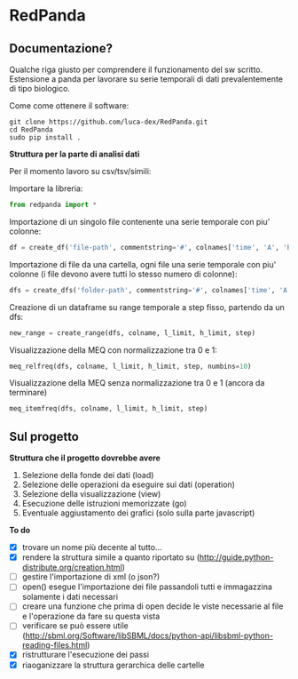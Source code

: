 RedPanda
========

Documentazione?
---------------

Qualche riga giusto per comprendere il funzionamento del sw scritto. Estensione a panda per lavorare su serie
temporali di dati prevalentemente di tipo biologico.

Come come ottenere il software:

	git clone https://github.com/luca-dex/RedPanda.git
	cd RedPanda
	sudo pip install .

**Struttura per la parte di analisi dati**


Per il momento lavoro su csv/tsv/simili:

Importare la libreria:
```python
from redpanda import *
```

Importazione di un singolo file contenente una serie temporale con piu' colonne:

```python
df = create_df('file-path', commentstring='#', colnames['time', 'A', 'B'], low_limit='', high_limit='')
```

Importazione di file da una cartella, ogni file una serie temporale 
con piu' colonne (i file devono avere tutti lo stesso numero di colonne):

```python
dfs = create_dfs('folder-path', commentstring='#', colnames['time', 'A', 'B'], low_limit='', high_limit='')
```

Creazione di un dataframe su range temporale a step fisso, partendo da un dfs:

```python
new_range = create_range(dfs, colname, l_limit, h_limit, step)
```

Visualizzazione della MEQ con normalizzazione tra 0 e 1:

```python
meq_relfreq(dfs, colname, l_limit, h_limit, step, numbins=10)
```

Visualizzazione della MEQ senza normalizzazione tra 0 e 1 (ancora da terminare)

```python
meq_itemfreq(dfs, colname, l_limit, h_limit, step)
```

Sul progetto
------------

**Struttura che il progetto dovrebbe avere**

1. Selezione della fonde dei dati (load)
2. Selezione delle operazioni da eseguire sui dati (operation)
3. Selezione della visualizzazione (view)
4. Esecuzione delle istruzioni memorizzate (go)
5. Eventuale aggiustamento dei grafici (solo sulla parte javascript)

**To do**

* [x] trovare un nome più decente al tutto...
* [x] rendere la struttura simile a quanto riportato su (http://guide.python-distribute.org/creation.html)
* [ ] gestire l'importazione di xml (o json?)
* [ ] open() esegue l'importazione dei file passandoli tutti e immagazzina solamente i dati necessari
* [ ] creare una funzione che prima di open decide le viste necessarie al file e l'operazione da fare su questa vista
* [ ] verificare se può essere utile (http://sbml.org/Software/libSBML/docs/python-api/libsbml-python-reading-files.html)
* [x] ristrutturare l'esecuzione dei passi
* [x] riaoganizzare la struttura gerarchica delle cartelle
